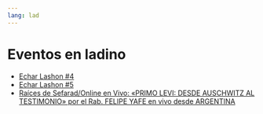 ```yaml
---
lang: lad
---
```

# Eventos en ladino


<ul>
<li><span class="localdate" x-schedule="2022-06-06 19:00:00+03:00"></span>
<a href="https://echar-lashon.szabgab.com/">Echar Lashon #4</a>
</li>

<li>
<span class="localdate" x-schedule="2022-06-08 19:00:00+03:00"></span>
<a href="https://echar-lashon.szabgab.com/">Echar Lashon #5</a>
</li>

<li>
<span class="localdate" x-schedule="2022-06-09 19:00:00-03:00"></span>
<a href="https://esefarad.com/?p=111890">Raíces de Sefarad/Online en Vivo: «PRIMO LEVI: DESDE AUSCHWITZ AL TESTIMONIO» por el Rab. FELIPE YAFE en vivo desde ARGENTINA</a>
</li>
</ul>

<script src="/js/ladino.js"></script>

